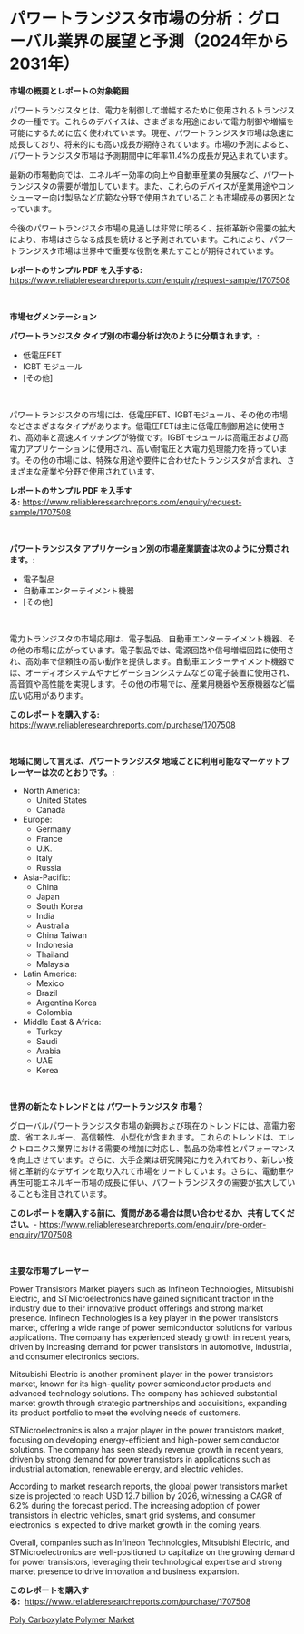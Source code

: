 <p><h1>パワートランジスタ市場の分析：グローバル業界の展望と予測（2024年から2031年）</h1></p><p><strong>市場の概要とレポートの対象範囲</strong></p>
<p><p>パワートランジスタとは、電力を制御して増幅するために使用されるトランジスタの一種です。これらのデバイスは、さまざまな用途において電力制御や増幅を可能にするために広く使われています。現在、パワートランジスタ市場は急速に成長しており、将来的にも高い成長が期待されています。市場の予測によると、パワートランジスタ市場は予測期間中に年率11.4%の成長が見込まれています。</p><p>最新の市場動向では、エネルギー効率の向上や自動車産業の発展など、パワートランジスタの需要が増加しています。また、これらのデバイスが産業用途やコンシューマー向け製品など広範な分野で使用されていることも市場成長の要因となっています。</p><p>今後のパワートランジスタ市場の見通しは非常に明るく、技術革新や需要の拡大により、市場はさらなる成長を続けると予測されています。これにより、パワートランジスタ市場は世界中で重要な役割を果たすことが期待されています。</p></p>
<p><strong>レポートのサンプル PDF を入手する:</strong> <a href="https://www.reliableresearchreports.com/enquiry/request-sample/1707508">https://www.reliableresearchreports.com/enquiry/request-sample/1707508</a></p>
<p>&nbsp;</p>
<p><strong>市場セグメンテーション</strong></p>
<p><strong>パワートランジスタ タイプ別の市場分析は次のように分類されます。:</strong></p>
<p><ul><li>低電圧FET</li><li>IGBT モジュール</li><li>[その他]</li></ul></p>
<p>&nbsp;</p>
<p><p>パワートランジスタの市場には、低電圧FET、IGBTモジュール、その他の市場などさまざまなタイプがあります。低電圧FETは主に低電圧制御用途に使用され、高効率と高速スイッチングが特徴です。IGBTモジュールは高電圧および高電力アプリケーションに使用され、高い耐電圧と大電力処理能力を持っています。その他の市場には、特殊な用途や要件に合わせたトランジスタが含まれ、さまざまな産業や分野で使用されています。</p></p>
<p><strong>レポートのサンプル PDF を入手する:</strong>&nbsp;<a href="https://www.reliableresearchreports.com/enquiry/request-sample/1707508">https://www.reliableresearchreports.com/enquiry/request-sample/1707508</a></p>
<p>&nbsp;</p>
<p><strong> パワートランジスタ アプリケーション別の市場産業調査は次のように分類されます。:</strong></p>
<p><ul><li>電子製品</li><li>自動車エンターテイメント機器</li><li>[その他]</li></ul></p>
<p>&nbsp;</p>
<p><p>電力トランジスタの市場応用は、電子製品、自動車エンターテイメント機器、その他の市場に広がっています。電子製品では、電源回路や信号増幅回路に使用され、高効率で信頼性の高い動作を提供します。自動車エンターテイメント機器では、オーディオシステムやナビゲーションシステムなどの電子装置に使用され、高音質や高性能を実現します。その他の市場では、産業用機器や医療機器など幅広い応用があります。</p></p>
<p><strong>このレポートを購入する:</strong>&nbsp; <a href="https://www.reliableresearchreports.com/purchase/1707508">https://www.reliableresearchreports.com/purchase/1707508</a></p>
<p>&nbsp;</p>
<p><strong>地域に関して言えば、パワートランジスタ 地域ごとに利用可能なマーケットプレーヤーは次のとおりです。:</strong></p>
<p><ul>
    <li>
        North America:
        <ul>
            <li>United States</li>
            <li>Canada</li>
        </ul>
    </li>
    <li>
        Europe:
        <ul>
            <li>Germany</li>
            <li>France</li>
            <li>U.K.</li>
            <li>Italy</li>
            <li>Russia</li>
        </ul>
    </li>
    <li>
        Asia-Pacific:
        <ul>
            <li>China</li>
            <li>Japan</li>
            <li>South Korea</li>
            <li>India</li>
            <li>Australia</li>
            <li>China Taiwan</li>
            <li>Indonesia</li>
            <li>Thailand</li>
            <li>Malaysia</li>
        </ul>
    </li>
    <li>
        Latin America:
        <ul>
            <li>Mexico</li>
            <li>Brazil</li>
            <li>Argentina Korea</li>
            <li>Colombia</li>
        </ul>
    </li>
    <li>
        Middle East & Africa:
        <ul>
            <li>Turkey</li>
            <li>Saudi</li>
            <li>Arabia</li>
            <li>UAE</li>
            <li>Korea</li>
        </ul>
    </li>
    </ul></p>
<p>&nbsp;</p>
<p><strong>世界の新たなトレンドとは パワートランジスタ 市場？</strong></p>
<p><p>グローバルパワートランジスタ市場の新興および現在のトレンドには、高電力密度、省エネルギー、高信頼性、小型化が含まれます。これらのトレンドは、エレクトロニクス業界における需要の増加に対応し、製品の効率性とパフォーマンスを向上させています。さらに、大手企業は研究開発に力を入れており、新しい技術と革新的なデザインを取り入れて市場をリードしています。さらに、電動車や再生可能エネルギー市場の成長に伴い、パワートランジスタの需要が拡大していることも注目されています。</p></p>
<p><strong>このレポートを購入する前に、質問がある場合は問い合わせるか、共有してください。</strong>- <a href="https://www.reliableresearchreports.com/enquiry/pre-order-enquiry/1707508">https://www.reliableresearchreports.com/enquiry/pre-order-enquiry/1707508</a></p>
<p>&nbsp;</p>
<p><strong>主要な市場プレーヤー</strong></p>
<p><p>Power Transistors Market players such as Infineon Technologies, Mitsubishi Electric, and STMicroelectronics have gained significant traction in the industry due to their innovative product offerings and strong market presence. Infineon Technologies is a key player in the power transistors market, offering a wide range of power semiconductor solutions for various applications. The company has experienced steady growth in recent years, driven by increasing demand for power transistors in automotive, industrial, and consumer electronics sectors.</p><p>Mitsubishi Electric is another prominent player in the power transistors market, known for its high-quality power semiconductor products and advanced technology solutions. The company has achieved substantial market growth through strategic partnerships and acquisitions, expanding its product portfolio to meet the evolving needs of customers.</p><p>STMicroelectronics is also a major player in the power transistors market, focusing on developing energy-efficient and high-power semiconductor solutions. The company has seen steady revenue growth in recent years, driven by strong demand for power transistors in applications such as industrial automation, renewable energy, and electric vehicles.</p><p>According to market research reports, the global power transistors market size is projected to reach USD 12.7 billion by 2026, witnessing a CAGR of 6.2% during the forecast period. The increasing adoption of power transistors in electric vehicles, smart grid systems, and consumer electronics is expected to drive market growth in the coming years.</p><p>Overall, companies such as Infineon Technologies, Mitsubishi Electric, and STMicroelectronics are well-positioned to capitalize on the growing demand for power transistors, leveraging their technological expertise and strong market presence to drive innovation and business expansion.</p></p>
<p><strong>このレポートを購入する:</strong>&nbsp;&nbsp;<a href="https://www.reliableresearchreports.com/purchase/1707508">https://www.reliableresearchreports.com/purchase/1707508</a></p>
<p><p><a href="https://github.com/Sarissaschmalingtr6fz2739/Market-Research-Report-List-1/blob/main/poly-carboxylate-polymer-market.md">Poly Carboxylate Polymer Market</a></p></p>